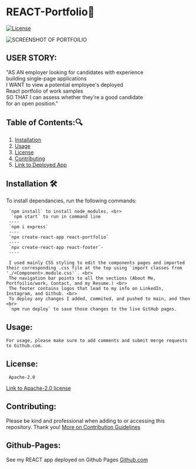 
# REACT-Portfolio:briefcase:
  [![License](https://img.shields.io/badge/License-Apache_2.0-blue.svg)](https://opensource.org/licenses/Apache-2.0)

![SCREENSHOT OF PORTFOILIO](react-portfolio/src/img/vk-react.png)

## USER STORY:
"AS AN employer looking for candidates with experience <br>
 building single-page applications <br>
I WANT to view a potential employee's deployed <br>
React portfolio of work samples <br>
SO THAT I can assess whether they're a good candidate <br>
 for an open position."



   ## Table of Contents::mag:
   1. [ Installation ](#installation)
   2. [ Usage ](#usage)
   3. [ License ](#license)
   4. [ Contributing ](#contributing)
   5. [Link to Deployed App](#github-pages)

   ## Installation :hammer_and_wrench:

   To install dependancies, run the following commands:

     
     `npm install` to install node_modules, <br>
      `npm start` to run in command line  
     ----
     `npm i express`
     ----
     `npx create-react-app react-portfolio`
     ----
     `npx create-react-app react-footer`-
     ----

     I used mainly CSS styling to edit the components pages and imported their corresponding .css file at the top using `import classes from './<Component>.module.css'`. <br>
     The navigation bar points to all the sections (About Me, Portfoilio/work, Contact, and my Resume.) <br>
     The footer contains logos that lead to my info on LinkedIn, Instagram, and Github. <br>
     To deploy any changes I added, commited, and pushed to main, and then <br>
     `npm run deploy` to save those changes to the live GitHub pages.

     

   ## Usage:

    For usage, please make sure to add comments and submit merge requests to Github.com.


   ## License: 

     Apache-2.0 

   [Link to Apache-2.0 license](https://opensource.org/licenses/Apache-2.0)


  
   ## Contributing:
   Please be kind and professional when adding to or accessing this repository. Thank you!
  [More on Contribution Guidelines](https://github.com/verokoles/readme-generator/blob/f57cf6a98bf276960885496059df4b039247c985/contributing.md)
  
   ## Github-Pages:
   See my REACT app deployed on Github Pages [Github.com](https://verokoles.github.io/react-portfolio/)
   
